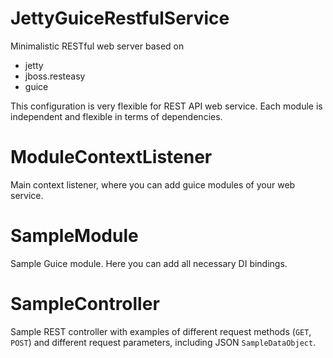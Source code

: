 # JettyGuiceRestfulService

Minimalistic RESTful web server based on
- jetty
- jboss.resteasy
- guice

This configuration is very flexible for REST API web service. Each module is independent and flexible in terms of dependencies.

# ModuleContextListener

Main context listener, where you can add guice modules of your web service.

# SampleModule

Sample Guice module. Here you can add all necessary DI bindings.

# SampleController

Sample REST controller with examples of different request methods (`GET`, `POST`) and different request parameters, including JSON `SampleDataObject`.
